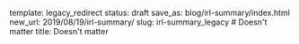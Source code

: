 template: legacy_redirect
status: draft
save_as: blog/irl-summary/index.html
new_url: 2019/08/19/irl-summary/
slug: irl-summary_legacy  # Doesn't matter
title: Doesn't matter
